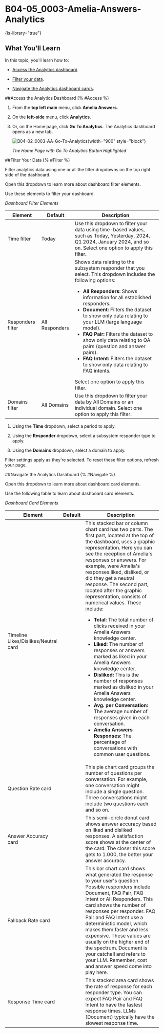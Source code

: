 # B04-05_0003-Amelia-Answers-Analytics

{is-library="true"}

<snippet id="B04-05_0003-Amelia-Answers-Analytics_snippet">


## What You'll Learn

In this topic, you'll learn how to:

* [Access the Analytics dashboard](#Access).

* [Filter your data](#Filter).

* [Navigate the Analytics dashboard cards](#Navigate).

##Access the Analytics Dashboard {% #Access %}

1. From the **top left main** menu, click **Amelia Answers**.
2.  On the **left-side** menu, click **Analytics**.
3. Or, on the Home page, click **Go To Analytics**. The Analytics dashboard opens as a new tab.

   ![B04-02_0003-AA-Go-To-Analytics](B04-02_0003-AA-Go-To-Analytics.png){width="900" style="block"}

   *The Home Page with Go To Analytics Button Highlighted*

##Filter Your Data {% #Filter %}

Filter analytics data using one or all the filter dropdowns on the top right side of the dashboard.

Open this dropdown to learn more about dashboard filter elements.

<chapter title="Analytics Dashboard Filter Elements" collapsible="true" level="5">
Use these elements to filter your dashboard.

*Dashboard Filter Elements*

| Element           | Default        | Description                                                                                                                                                                                                                                                                                                                                                                                                                                                                                                                                                                                                        |
|-------------------|----------------|--------------------------------------------------------------------------------------------------------------------------------------------------------------------------------------------------------------------------------------------------------------------------------------------------------------------------------------------------------------------------------------------------------------------------------------------------------------------------------------------------------------------------------------------------------------------------------------------------------------------|
| Time filter       | Today          | Use this dropdown to filter your data using time-based values, such as Today, Yesterday, 2024, Q1 2024, January 2024, and so on. Select one option to apply this filter.                                                                                                                                                                                                                                                                                                                                                                                                                                           |
| Responders filter | All Responders | Shows data relating to the subsystem responder that you select. This dropdown includes the following options: <ul><li><strong>All Responders:</strong> Shows information for all established responders.</li> <li><strong>Document:</strong> Filters the dataset to show only data relating to your LLM (large language model).</li> <li><strong>FAQ Pair:</strong> Filters the dataset to show only data relating to QA pairs (question and answer pairs).</li> <li><strong>FAQ Intent:</strong> Filters the dataset to show only data relating to FAQ intents.</li></ul> Select one option to apply this filter. |
| Domains filter    | All Domains    | Use this dropdown to filter your data by All Domains or an individual domain. Select one option to apply this filter.                                                                                                                                                                                                                                                                                                                                                                                                                                                                                              |


</chapter>

1. Using the **Time** dropdown, select a period to apply.

2. Using the **Responder** dropdown, select a subsystem responder type to apply.

3. Using the **Domains** dropdown, select a domain to apply.

Filter settings apply as they're selected. To reset these filter options, refresh your page.

##Navigate the Analytics Dashboard {% #Navigate %}

Open this dropdown to learn more about dashboard card elements.

<chapter title="Analytics Dashboard Card Elements" collapsible="true" level="5">

Use the following table to learn about dashboard card elements.

*Dashboard Card Elements*

| Element                              | Default | Description                                                                                                                                                                                                                                                                                                                                                                                                                                                                                                                                                                                                                                                                                                                                                                                                                                                                                                                                                                                                                                                                                                                                                                                          |
|--------------------------------------|---------|------------------------------------------------------------------------------------------------------------------------------------------------------------------------------------------------------------------------------------------------------------------------------------------------------------------------------------------------------------------------------------------------------------------------------------------------------------------------------------------------------------------------------------------------------------------------------------------------------------------------------------------------------------------------------------------------------------------------------------------------------------------------------------------------------------------------------------------------------------------------------------------------------------------------------------------------------------------------------------------------------------------------------------------------------------------------------------------------------------------------------------------------------------------------------------------------------|
| Timeline Likes/Dislikes/Neutral card |         | This stacked bar or column chart card has two parts. The first part, located at the top of the dashboard, uses a graphic representation. Here you can see the reception of Amelia's responses or answers. For example, were Amelia's responses liked, disliked, or did they get a neutral response. The second part, located after the graphic representation, consists of numerical values. These include: <ul><li><strong>Total:</strong> The total number of clicks received in your Amelia Answers knowledge center.</li> <li><strong>Liked:</strong> The number of responses or answers marked as liked in your Amelia Answers knowledge center.</li> <li><strong>Disliked:</strong> This is the number of responses marked as disliked in your Amelia Answers knowledge center.</li> <li><strong>Avg. per Conversation:</strong> The average number of responses given in each conversation.</li> <li><strong>Amelia Answers Responses:</strong> The percentage of conversations with common user questions.</li></ul> |
| Question Rate card                   |         | This pie chart card groups the number of questions per conversation. For example, one conversation might include a single question. Three conversations might include two questions each and so on.                                                                                                                                                                                                                                                                                                                                                                                                                                                                                                                                                                                                                                                                                                                                                                                                                                                                                                                                                                                                  |
| Answer Accuracy card                 |         | This semi-circle donut card shows answer accuracy based on liked and disliked responses. A satisfaction score shows at the center of the card. The closer this score gets to 1.000, the better your answer accuracy.                                                                                                                                                                                                                                                                                                                                                                                                                                                                                                                                                                                                                                                                                                                                                                                                                                                                                                                                                                                 |
| Fallback Rate card                   |         | This bar chart card shows what generated the response to your user's question. Possible responders include Document, FAQ Pair, FAQ Intent or All Responders. This card shows the number of responses per responder. FAQ Pair and FAQ Intent use a deterministic model, which makes them faster and less expensive. These values are usually on the higher end of the spectrum. Document is your catchall and refers to your LLM. Remember, cost and answer speed come into play here.                                                                                                                                                                                                                                                                                                                                                                                                                                                                                                                                                                                                                                                                                                                |
| Response Time card                   |         | This stacked area card shows the rate of response for each responder type. You can expect FAQ Pair and FAQ Intent to have the fastest response times. LLMs (Document) typically have the slowest response time.                                                                                                                                                                                                                                                                                                                                                                                                                                                                                                                                                                                                                                                                                                                                                                                                                                                                                                                                                                                      |


</chapter>


</snippet>